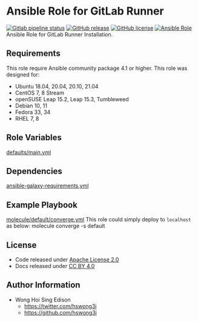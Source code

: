 # Ansible Role for GitLab Runner

[![Gitlab pipeline status](https://img.shields.io/gitlab/pipeline/alvistack/ansible-role-gitlab_runner/master)](https://gitlab.com/alvistack/ansible-role-gitlab_runner/-/pipelines)
[![GitHub release](https://img.shields.io/github/release/alvistack/ansible-role-gitlab_runner.svg)](https://github.com/alvistack/ansible-role-gitlab_runner/releases)
[![GitHub license](https://img.shields.io/github/license/alvistack/ansible-role-gitlab_runner.svg)](https://github.com/alvistack/ansible-role-gitlab_runner/blob/master/LICENSE)
[![Ansible Role](https://img.shields.io/badge/galaxy-alvistack.gitlab_runner-blue.svg)](https://galaxy.ansible.com/alvistack/gitlab_runner)
Ansible Role for GitLab Runner Installation.

## Requirements

This role require Ansible community package 4.1 or higher.
This role was designed for:

  - Ubuntu 18.04, 20.04, 20.10, 21.04
  - CentOS 7, 8 Stream
  - openSUSE Leap 15.2, Leap 15.3, Tumbleweed
  - Debian 10, 11
  - Fedora 33, 34
  - RHEL 7, 8

## Role Variables

[defaults/main.yml](defaults/main.yml)

## Dependencies

[ansible-galaxy-requirements.yml](ansible-galaxy-requirements.yml)

## Example Playbook

[molecule/default/converge.yml](molecule/default/converge.yml)
This role could simply deploy to `localhost` as below:
molecule converge -s default

## License

  - Code released under [Apache License 2.0](LICENSE)
  - Docs released under [CC BY 4.0](http://creativecommons.org/licenses/by/4.0/)

## Author Information

  - Wong Hoi Sing Edison
      - <https://twitter.com/hswong3i>
      - <https://github.com/hswong3i>
